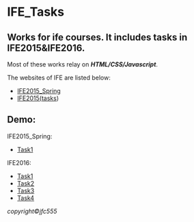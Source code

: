 # IFE_Tasks

<h2>Works for ife courses. It includes tasks in IFE2015&IFE2016.</h2>
<p>Most of these works relay on <i><b>HTML/CSS/Javascript</b></i>.</p>
<p>The websites of IFE are listed below:</p>
<ul>
  <li><a href="https://github.com/baidu-ife/ife" title="IFE2015_Spring">IFE2015_Spring</a></li>
  <li><a href="http://ife.baidu.com" title="IFE2016">IFE2015(<a href="http://ife.baidu.com/task/all">tasks</a>)</a></li>
</ul>
<h2><b>Demo:</b></h2>
<p>IFE2015_Spring:</p>
<ul title="IFE2015_Spring">
  <li><a href="https://jfc555.github.io/IFE_Tasks/IFE2015/task1/task0001.html" >Task1</a></li>
</ul>
<p>IFE2016:</p>
<ul>
  <li><a href="https://jfc555.github.io/IFE_Tasks/IFE2016/task1/task1.html" >Task1</a></li>
  <li><a href="https://jfc555.github.io/IFE_Tasks/IFE2016/task2/task2.html" >Task2</a></li>
  <li><a href="https://jfc555.github.io/IFE_Tasks/IFE2016/task3/task3.html" >Task3</a></li>
  <li><a href="https://jfc555.github.io/IFE_Tasks/IFE2016/task4/task4.html" >Task4</a></li>
</ul>
<footer><i>copyright&copy;<span style="display:hidden">jfc555</i></footer>

